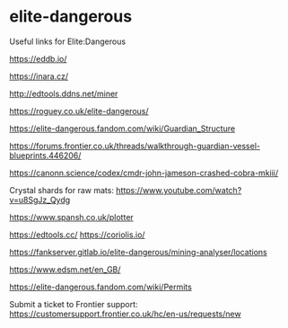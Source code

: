 # elite-dangerous

Useful links for Elite:Dangerous

https://eddb.io/

https://inara.cz/ 

http://edtools.ddns.net/miner 

https://roguey.co.uk/elite-dangerous/ 

https://elite-dangerous.fandom.com/wiki/Guardian_Structure 

https://forums.frontier.co.uk/threads/walkthrough-guardian-vessel-blueprints.446206/ 

https://canonn.science/codex/cmdr-john-jameson-crashed-cobra-mkiii/ 

Crystal shards for raw mats: https://www.youtube.com/watch?v=u8SgJz_Qydg 

https://www.spansh.co.uk/plotter 

https://edtools.cc/ https://coriolis.io/ 

https://fankserver.gitlab.io/elite-dangerous/mining-analyser/locations 

https://www.edsm.net/en_GB/ 

https://elite-dangerous.fandom.com/wiki/Permits 

Submit a ticket to Frontier support: https://customersupport.frontier.co.uk/hc/en-us/requests/new

